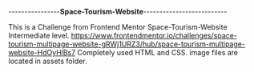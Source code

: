 ----------------**Space-Tourism-Website**--------------------------

This is a Challenge from Frontend Mentor Space-Tourism-Website Intermediate level.
https://www.frontendmentor.io/challenges/space-tourism-multipage-website-gRWj1URZ3/hub/space-tourism-multipage-website-HdOyHlBs7
Completely used HTML and CSS.
image files are located in assets folder.



